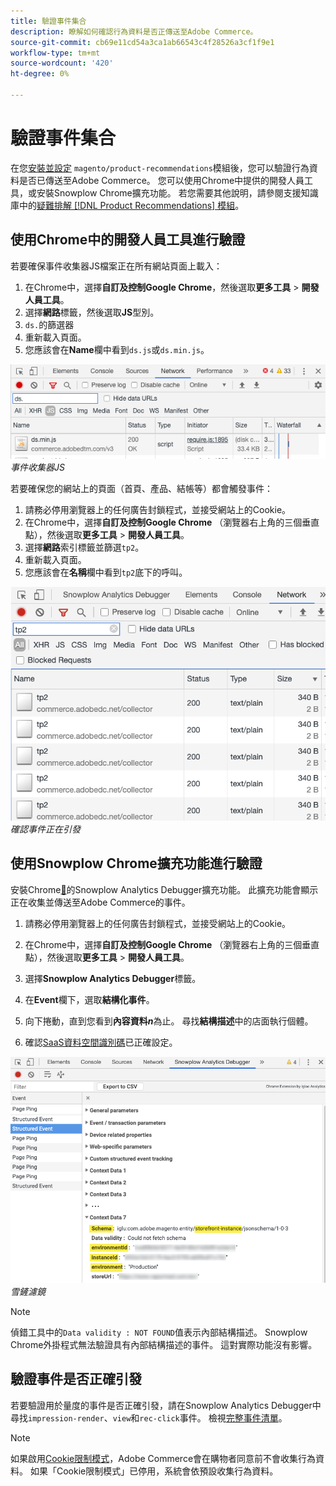 ```yaml
---
title: 驗證事件集合
description: 瞭解如何確認行為資料是否正傳送至Adobe Commerce。
source-git-commit: cb69e11cd54a3ca1ab66543c4f28526a3cf1f9e1
workflow-type: tm+mt
source-wordcount: '420'
ht-degree: 0%

---
```


# 驗證事件集合

在您[安裝並設定](install-configure.md) `magento/product-recommendations`模組後，您可以驗證行為資料是否已傳送至Adobe Commerce。 您可以使用Chrome中提供的開發人員工具，或安裝Snowplow Chrome擴充功能。 若您需要其他說明，請參閱支援知識庫中的[疑難排解 [!DNL Product Recommendations] 模組](https://experienceleague.adobe.com/docs/commerce-knowledge-base/kb/troubleshooting/miscellaneous/troubleshoot-product-recommendations-module-in-magento-commerce.html?lang=zh-Hant)。

## 使用Chrome中的開發人員工具進行驗證

若要確保事件收集器JS檔案正在所有網站頁面上載入：

1. 在Chrome中，選擇&#x200B;**自訂及控制Google Chrome**，然後選取&#x200B;**更多工具** > **開發人員工具**。
1. 選擇&#x200B;**網路**&#x200B;標籤，然後選取&#x200B;**JS**&#x200B;型別。
1. `ds.`的篩選器
1. 重新載入頁面。
1. 您應該會在&#x200B;**Name**&#x200B;欄中看到`ds.js`或`ds.min.js`。

![事件收集器JS](assets/filter-ds.png)
_事件收集器JS_

若要確保您的網站上的頁面（首頁、產品、結帳等）都會觸發事件：

1. 請務必停用瀏覽器上的任何廣告封鎖程式，並接受網站上的Cookie。
1. 在Chrome中，選擇&#x200B;**自訂及控制Google Chrome** （瀏覽器右上角的三個垂直點），然後選取&#x200B;**更多工具** > **開發人員工具**。
1. 選擇&#x200B;**網路**&#x200B;索引標籤並篩選`tp2`。
1. 重新載入頁面。
1. 您應該會在&#x200B;**名稱**&#x200B;欄中看到`tp2`底下的呼叫。

![正在引發事件](assets/filter-tp2.png)
_確認事件正在引發_

## 使用Snowplow Chrome擴充功能進行驗證

安裝Chrome[&#128279;](https://chrome.google.com/webstore/detail/snowplow-analytics-debugg/jbnlcgeengmijcghameodeaenefieedm)的Snowplow Analytics Debugger擴充功能。 此擴充功能會顯示正在收集並傳送至Adobe Commerce的事件。

1. 請務必停用瀏覽器上的任何廣告封鎖程式，並接受網站上的Cookie。

1. 在Chrome中，選擇&#x200B;**自訂及控制Google Chrome** （瀏覽器右上角的三個垂直點），然後選取&#x200B;**更多工具** > **開發人員工具**。

1. 選擇&#x200B;**Snowplow Analytics Debugger**&#x200B;標籤。

1. 在&#x200B;**Event**&#x200B;欄下，選取&#x200B;**結構化事件**。

1. 向下捲動，直到您看到&#x200B;**內容資料&#x200B;_n_**&#x200B;為止。 尋找&#x200B;**結構描述**&#x200B;中的店面執行個體。

1. 確認[SaaS資料空間識別碼](https://experienceleague.adobe.com/docs/commerce-admin/config/services/saas.html?lang=zh-Hant)已正確設定。

![雪鏟濾鏡](assets/snowplow-filter.png)
_雪鏟濾鏡_

>[!NOTE]
>
> 偵錯工具中的`Data validity : NOT FOUND`值表示內部結構描述。 Snowplow Chrome外掛程式無法驗證具有內部結構描述的事件。 這對實際功能沒有影響。

## 驗證事件是否正確引發

若要驗證用於量度的事件是否正確引發，請在Snowplow Analytics Debugger中尋找`impression-render`、`view`和`rec-click`事件。 檢視[完整事件清單](https://experienceleague.adobe.com/docs/commerce/product-recommendations/developer/events.html?lang=zh-Hant)。

>[!NOTE]
>
> 如果啟用[Cookie限制模式](https://experienceleague.adobe.com/docs/commerce-admin/start/compliance/privacy/compliance-cookie-law.html?lang=zh-Hant)，Adobe Commerce會在購物者同意前不會收集行為資料。 如果「Cookie限制模式」已停用，系統會依預設收集行為資料。
